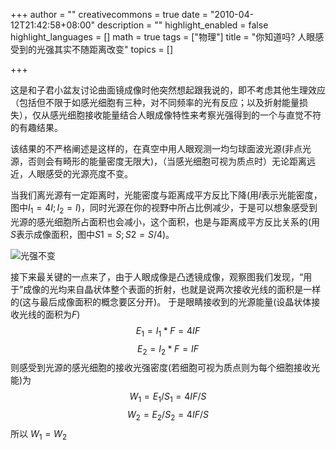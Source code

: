 +++
author = ""
creativecommons = true
date = "2010-04-12T21:42:58+08:00"
description = ""
highlight_enabled = false
highlight_languages = []
math = true
tags = ["物理"]
title = "你知道吗? 人眼感受到的光强其实不随距离改变"
topics = []

+++

这是和子君小盆友讨论曲面镜成像时他突然想起跟我说的，即不考虑其他生理效应（包括但不限于如感光细胞有三种，对不同频率的光有反应；以及折射能量损失），仅从感光细胞接收能量结合人眼成像特性来考察光强得到的一个与直觉不符的有趣结果。

该结果的不严格阐述是这样的，在真空中用人眼观测一均匀球面波光源(非点光源，否则会有畸形的能量密度无限大)，（当感光细胞可视为质点时）无论距离远近，人眼感受的光源亮度不变。

当我们离光源有一定距离时，光能密度与距离成平方反比下降(用$I$表示光能密度，图中$I_1=4I; I_2=I$)，同时光源在你的视野中所占比例减少，于是可以想象感受到光源的感光细胞所占面积也会减小，这个面积，也是与距离成平方反比关系的(用$S$表示成像面积，图中$S1=S;S2=S/4$)。

![光强不变](/img/light-intensity-illustration.jpg)

接下来最关键的一点来了，由于人眼成像是凸透镜成像，观察图我们发现，“用于”成像的光均来自晶状体整个表面的折射，也就是说两次接收光线的面积是一样的(这与最后成像面积的概念要区分开)。
于是眼睛接收到的光源能量(设晶状体接收光线的面积为$F$)
     $$E_1=I_1*F=4IF$$
     $$E_2=I_2*F=IF$$
则感受到光源的感光细胞的接收光强密度(若细胞可视为质点则为每个细胞接收光能)为
   $$W_1=E_1/S_1=4IF/S$$
   $$W_2=E_2/S_2=4IF/S$$
   所以 $W_1=W_2$
